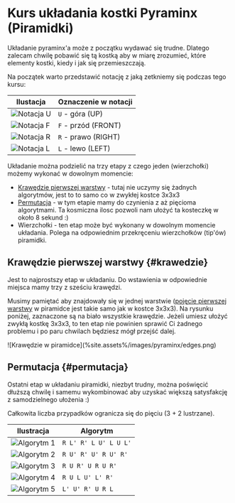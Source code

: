 <!---
title: "Pyraminx - kurs układania"    
javascripts: [prettytable.js]
-->
[up]:    %site.assets%/images/pyraminx/U.png "Pyraminx - notacja U"
[front]: %site.assets%/images/pyraminx/F.png "Pyraminx - notacja F"
[right]: %site.assets%/images/pyraminx/R.png "Pyraminx - notacja R"
[left]:  %site.assets%/images/pyraminx/L.png "Pyraminx - notacja L"

# Kurs układania kostki Pyraminx (Piramidki)

Układanie pyraminx'a może z początku wydawać się trudne. Dlatego zalecam chwilę pobawić się tą kostką aby w miarę zrozumieć, które elementy kostki, kiedy i jak się przemieszczają.

Na początek warto przedstawić notację z jaką zetkniemy się podczas tego kursu:


| Ilustacja           | Oznaczenie w notacji   |
| ------------------- | ---------------------- |
| ![Notacja U][up]    | `U` - góra (UP)        |
| ![Notacja F][front] | `F` - przód (FRONT)    |
| ![Notacja R][right] | `R` - prawo (RIGHT)    |
| ![Notacja L][left]  | `L` - lewo (LEFT)      |

Układanie można podzielić na trzy etapy z czego jeden (wierzchołki) możemy wykonać w dowolnym momencie:

 - [Krawędzie pierwszej warstwy](#krawedzie) - tutaj nie uczymy się żadnych algorytmów, jest to to samo co w zwykłej kostce 3x3x3
 - [Permutacja](#permutacja) - w tym etapie mamy do czynienia z aż pięcioma algorytmami. Ta kosmiczna ilosc pozwoli nam ułożyć ta kosteczkę w około 8 sekund :)
 - Wierzchołki - ten etap może być wykonany w dowolnym momencie układania. Polega na odpowiednim przekręceniu wierzchołków (tip'ów) piramidki.


## Krawędzie pierwszej warstwy {#krawedzie}

Jest to najprostszy etap w układaniu. Do wstawienia w odpowiednie miejsca mamy trzy z sześciu krawędzi.

Musimy pamiętać aby znajdowały się w jednej warstwie ([pojęcie pierwszej warstwy](%route.basics%) w piramidce jest takie samo jak w kostce 3x3x3). Na rysunku poniżej, zaznaczone są na biało wszystkie krawędzie. Jeżeli umiesz ułożyć zwykłą kostkę 3x3x3, to ten etap nie powinien sprawić Ci żadnego problemu i po paru chwilach będziesz mógł przejść dalej.

<p markdown=1 class="centered">
![Krawędzie w piramidce](%site.assets%/images/pyraminx/edges.png)
</p>

## Permutacja {#permutacja}

Ostatni etap w układaniu piramidki, niezbyt trudny, można poświęcić dłuższą chwilę i samemu wykombinować aby uzyskać większą satysfakcję z samodzielnego ułożenia :)

Całkowita liczba przypadków ogranicza się do pięciu (3 + 2 lustrzane).

| Ilustracja                                            | Algorytm              |
| ----------------------------------------------------- | --------------------- |
| ![Algorytm 1](%site.assets%/images/pyraminx/pll1.png) | `R L' R' L U' L U L'` |
| ![Algorytm 2](%site.assets%/images/pyraminx/pll2.png) | `R U' R' U' R U' R'`  |
| ![Algorytm 3](%site.assets%/images/pyraminx/pll3.png) | `R U R' U R U R'`     |
| ![Algorytm 4](%site.assets%/images/pyraminx/pll4.png) | `R U L U' L' R'`      |
| ![Algorytm 5](%site.assets%/images/pyraminx/pll5.png) | `L' U' R' U R L`      |
